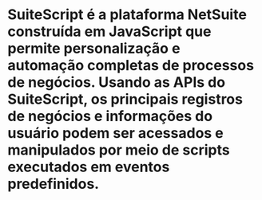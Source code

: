 # SuiteScript é a plataforma NetSuite construída em JavaScript que permite personalização e automação completas de processos de negócios. Usando as APIs do SuiteScript, os principais registros de negócios e informações do usuário podem ser acessados ​​e manipulados por meio de scripts executados em eventos predefinidos.
